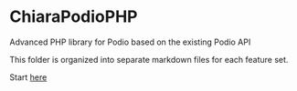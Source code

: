 ChiaraPodioPHP
==============

Advanced PHP library for Podio based on the existing Podio API

This folder is organized into separate markdown files for each feature set.

Start [here](https://github.com/cellog/ChiaraPodioPHP/tree/master/README.md)